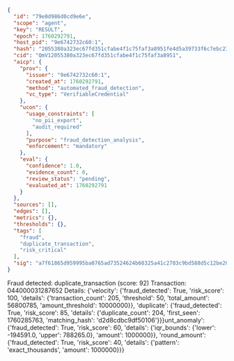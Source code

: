 ```json
{
  "id": "79e0d986d0cd9e6e",
  "scope": "agent",
  "key": "RESULT",
  "epoch": 1760292791,
  "host_pid": "9e6742732c60:1",
  "hash": "2055380a323ec67fd351cfabe4f1c75faf3a8951fe4d5a39733f6c7ebc23fa91",
  "cid": "QmV12055380a323ec67fd351cfabe4f1c75faf3a8951",
  "aicp": {
    "prov": {
      "issuer": "9e6742732c60:1",
      "created_at": 1760292791,
      "method": "automated_fraud_detection",
      "vc_type": "VerifiableCredential"
    },
    "ucon": {
      "usage_constraints": [
        "no_pii_export",
        "audit_required"
      ],
      "purpose": "fraud_detection_analysis",
      "enforcement": "mandatory"
    },
    "eval": {
      "confidence": 1.0,
      "evidence_count": 0,
      "review_status": "pending",
      "evaluated_at": 1760292791
    }
  },
  "sources": [],
  "edges": [],
  "metrics": {},
  "thresholds": {},
  "tags": [
    "fraud",
    "duplicate_transaction",
    "risk_critical"
  ],
  "sig": "a7f61865d959995ba0765ad73524624b60325a41c2703c9bd588d5c12be20c05"
}
```

Fraud detected: duplicate_transaction (score: 92)
Transaction: 044000031287652
Details: {'velocity': {'fraud_detected': True, 'risk_score': 100, 'details': {'transaction_count': 205, 'threshold': 50, 'total_amount': 56800785, 'amount_threshold': 10000000}}, 'duplicate': {'fraud_detected': True, 'risk_score': 85, 'details': {'duplicate_count': 204, 'first_seen': 1760285763, 'matching_hash': 'd2d8cdbc9df50106'}}}unt_anomaly': {'fraud_detected': True, 'risk_score': 60, 'details': {'iqr_bounds': {'lower': -194591.0, 'upper': 788265.0}, 'amount': 1000000}}, 'round_amount': {'fraud_detected': True, 'risk_score': 40, 'details': {'pattern': 'exact_thousands', 'amount': 1000000}}}